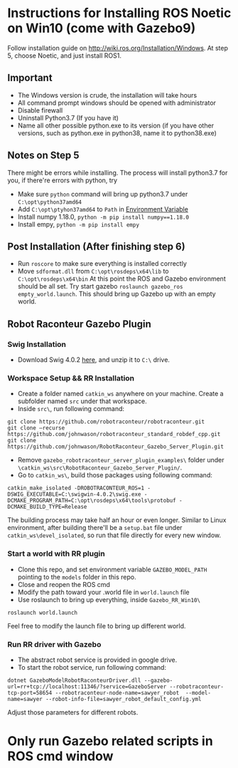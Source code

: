 # Instructions for Installing ROS Noetic on Win10 (come with Gazebo9)

Follow installation guide on http://wiki.ros.org/Installation/Windows. At step 5, choose Noetic, and just install ROS1.

## Important
* The Windows version is crude, the installation will take hours
* All command prompt windows should be opened with administrator
* Disable firewall
* Uninstall Python3.7 (If you have it)
* Name all other possible python.exe to its version (if you have other versions, such as python.exe in python38, name it to python38.exe)


## Notes on Step 5
There might be errors while installing. The process will install python3.7 for you, if there're errors with python, try
* Make sure `python` command will bring up python3.7 under `C:\opt\python37amd64`
* Add `C:\opt\ptyhon37amd64` to `Path` in [Environment Variable](https://www.architectryan.com/2018/08/31/how-to-change-environment-variables-on-windows-10/)
* Install numpy 1.18.0, `python -m pip install numpy==1.18.0`
* Install empy, `python -m pip install empy`

##  Post Installation (After finishing step 6)
* Run `roscore` to make sure everything is installed correctly
* Move `sdformat.dll` from `C:\opt\rosdeps\x64\lib` to `C:\opt\rosdeps\x64\bin`
At this point the ROS and Gazebo environment should be all set. Try start gazebo `roslaunch gazebo_ros empty_world.launch`. This should bring up Gazebo up with an empty world.


## Robot Raconteur Gazebo Plugin
### Swig Installation
* Download Swig 4.0.2 [here](https://sourceforge.net/projects/swig/files/swigwin/swigwin-4.0.2/swigwin-4.0.2.zip/download?use_mirror=phoenixnap), and unzip it to `C:\` drive.
### Workspace Setup && RR Installation
* Create a folder named `catkin_ws` anywhere on your machine. Create a subfolder named `src` under that workspace.
* Inside `src\`, run following command:
```
git clone https://github.com/robotraconteur/robotraconteur.git
git clone –recurse https://github.com/johnwason/robotraconteur_standard_robdef_cpp.git 
git clone https://github.com/johnwason/RobotRaconteur_Gazebo_Server_Plugin.git
```
* Remove `gazebo_robotraconteur_server_plugin_examples\` folder under `\catkin_ws\src\RobotRaconteur_Gazebo_Server_Plugin/`.
* Go to `catkin_ws\`, build those packages using following command:
```
catkin_make_isolated -DROBOTRACONTEUR_ROS=1 -DSWIG_EXECUTABLE=C:\swigwin-4.0.2\swig.exe -DCMAKE_PROGRAM_PATH=C:\opt\rosdeps\x64\tools\protobuf -DCMAKE_BUILD_TYPE=Release
```
The building process may take half an hour or even longer. Similar to Linux environment, after building there'll be a `setup.bat` file under `catkin_ws\devel_isolated`, so run that file directly for every new window.

### Start a world with RR plugin
* Clone this repo, and set environment variable `GAZEBO_MODEL_PATH` pointing to the `models` folder in this repo.
* Close and reopen the ROS cmd 
* Modify the path toward your .world file in `world.launch` file
* Use roslaunch to bring up everything, inside `Gazebo_RR_Win10\`
```
roslaunch world.launch
```
Feel free to modify the launch file to bring up different world.
### Run RR driver with Gazebo
* The abstract robot service is provided in google drive.
* To start the robot service, run following command:
```
dotnet GazeboModelRobotRaconteurDriver.dll --gazebo-url=rr+tcp://localhost:11346/?service=GazeboServer --robotraconteur-tcp-port=58654 --robotraconteur-node-name=sawyer_robot  --model-name=sawyer --robot-info-file=sawyer_robot_default_config.yml
```
Adjust those parameters for different robots.

# Only run Gazebo related scripts in ROS cmd window

